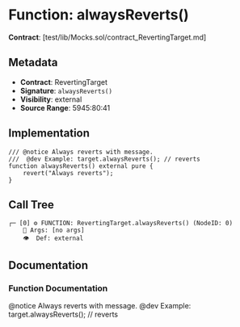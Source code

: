 # Function: alwaysReverts()

**Contract**: [test/lib/Mocks.sol/contract_RevertingTarget.md]

## Metadata

- **Contract**: RevertingTarget
- **Signature**: `alwaysReverts()`
- **Visibility**: external
- **Source Range**: 5945:80:41

## Implementation

```solidity
/// @notice Always reverts with message.
///  @dev Example: target.alwaysReverts(); // reverts
function alwaysReverts() external pure {
    revert("Always reverts");
}
```

## Call Tree

```
┌─ [0] ⚙️ FUNCTION: RevertingTarget.alwaysReverts() (NodeID: 0)
    💬 Args: [no args]
    👁️  Def: external
```

## Documentation

### Function Documentation

@notice Always reverts with message.
 @dev Example: target.alwaysReverts(); // reverts
